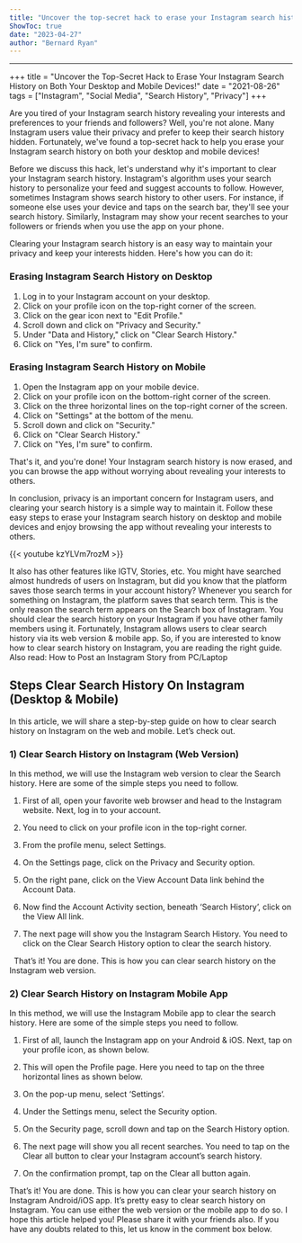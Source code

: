 ```yaml
---
title: "Uncover the top-secret hack to erase your Instagram search history on both your desktop and mobile devices!"
ShowToc: true 
date: "2023-04-27"
author: "Bernard Ryan"
---
```

*****
+++
title = "Uncover the Top-Secret Hack to Erase Your Instagram Search History on Both Your Desktop and Mobile Devices!"
date = "2021-08-26"
tags = ["Instagram", "Social Media", "Search History", "Privacy"]
+++

Are you tired of your Instagram search history revealing your interests and preferences to your friends and followers? Well, you're not alone. Many Instagram users value their privacy and prefer to keep their search history hidden. Fortunately, we've found a top-secret hack to help you erase your Instagram search history on both your desktop and mobile devices!

Before we discuss this hack, let's understand why it's important to clear your Instagram search history. Instagram's algorithm uses your search history to personalize your feed and suggest accounts to follow. However, sometimes Instagram shows search history to other users. For instance, if someone else uses your device and taps on the search bar, they'll see your search history. Similarly, Instagram may show your recent searches to your followers or friends when you use the app on your phone.

Clearing your Instagram search history is an easy way to maintain your privacy and keep your interests hidden. Here's how you can do it:

### Erasing Instagram Search History on Desktop

1. Log in to your Instagram account on your desktop.
2. Click on your profile icon on the top-right corner of the screen.
3. Click on the gear icon next to "Edit Profile."
4. Scroll down and click on "Privacy and Security."
5. Under "Data and History," click on "Clear Search History."
6. Click on "Yes, I'm sure" to confirm.

### Erasing Instagram Search History on Mobile

1. Open the Instagram app on your mobile device.
2. Click on your profile icon on the bottom-right corner of the screen.
3. Click on the three horizontal lines on the top-right corner of the screen.
4. Click on "Settings" at the bottom of the menu.
5. Scroll down and click on "Security."
6. Click on "Clear Search History."
7. Click on "Yes, I'm sure" to confirm.

That's it, and you're done! Your Instagram search history is now erased, and you can browse the app without worrying about revealing your interests to others.

In conclusion, privacy is an important concern for Instagram users, and clearing your search history is a simple way to maintain it. Follow these easy steps to erase your Instagram search history on desktop and mobile devices and enjoy browsing the app without revealing your interests to others.

{{< youtube kzYLVm7rozM >}} 



It also has other features like IGTV, Stories, etc. You might have searched almost hundreds of users on Instagram, but did you know that the platform saves those search terms in your account history?
Whenever you search for something on Instagram, the platform saves that search term. This is the only reason the search term appears on the Search box of Instagram. You should clear the search history on your Instagram if you have other family members using it.
Fortunately, Instagram allows users to clear search history via its web version & mobile app. So, if you are interested to know how to clear search history on Instagram, you are reading the right guide.
Also read: How to Post an Instagram Story from PC/Laptop

 
## Steps Clear Search History On Instagram (Desktop & Mobile)


In this article, we will share a step-by-step guide on how to clear search history on Instagram on the web and mobile. Let’s check out.

 
### 1) Clear Search History on Instagram (Web Version)


In this method, we will use the Instagram web version to clear the Search history. Here are some of the simple steps you need to follow.
1. First of all, open your favorite web browser and head to the Instagram website. Next, log in to your account.
2. You need to click on your profile icon in the top-right corner.

3. From the profile menu, select Settings.

4. On the Settings page, click on the Privacy and Security option.

5. On the right pane, click on the View Account Data link behind the Account Data.

6. Now find the Account Activity section, beneath ‘Search History’, click on the View All link.

7. The next page will show you the Instagram Search History. You need to click on the Clear Search History option to clear the search history.

 
That’s it! You are done. This is how you can clear search history on the Instagram web version.

 
### 2) Clear Search History on Instagram Mobile App


In this method, we will use the Instagram Mobile app to clear the search history. Here are some of the simple steps you need to follow.
1. First of all, launch the Instagram app on your Android & iOS. Next, tap on your profile icon, as shown below.

2. This will open the Profile page. Here you need to tap on the three horizontal lines as shown below.

3. On the pop-up menu, select ‘Settings‘.

4. Under the Settings menu, select the Security option.

5. On the Security page, scroll down and tap on the Search History option.

6. The next page will show you all recent searches. You need to tap on the Clear all button to clear your Instagram account’s search history.

7. On the confirmation prompt, tap on the Clear all button again.

That’s it! You are done. This is how you can clear your search history on Instagram Android/iOS app.
It’s pretty easy to clear search history on Instagram. You can use either the web version or the mobile app to do so. I hope this article helped you! Please share it with your friends also. If you have any doubts related to this, let us know in the comment box below.





